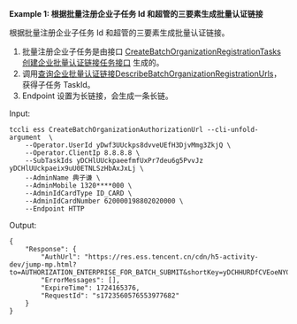 **Example 1: 根据批量注册企业子任务 Id 和超管的三要素生成批量认证链接**

根据批量注册企业子任务 Id 和超管的三要素生成批量认证链接。
1. 批量注册企业子任务是由接口 [CreateBatchOrganizationRegistrationTasks创建企业批量认证链接任务接口](https://qian.tencent.com/developers/companyApis/organizations/CreateBatchOrganizationRegistrationTasks)  生成的。
2. 调用[查询企业批量认证链接DescribeBatchOrganizationRegistrationUrls](https://qian.tencent.com/developers/companyApis/organizations/DescribeBatchOrganizationRegistrationUrls)，获得子任务 TaskId。
3. Endpoint 设置为长链接，会生成一条长链。

Input: 

```
tccli ess CreateBatchOrganizationAuthorizationUrl --cli-unfold-argument  \
    --Operator.UserId yDwf3UUckps8dvveUEfH3DjvMmg3ZkjQ \
    --Operator.ClientIp 8.8.8.8 \
    --SubTaskIds yDCHlUUckpaeefmfUxPr7deu6g5PvvJz yDCHlUUckpaeix9uU0ETNLSzHbAxJxLj \
    --AdminName 典子谦 \
    --AdminMobile 1320****000 \
    --AdminIdCardType ID_CARD \
    --AdminIdCardNumber 620000198802020000 \
    --Endpoint HTTP
```

Output: 
```
{
    "Response": {
        "AuthUrl": "https://res.ess.tencent.cn/cdn/h5-activity-dev/jump-mp.html?to=AUTHORIZATION_ENTERPRISE_FOR_BATCH_SUBMIT&shortKey=yDCHHURDfCVEoeNYGCc6",
        "ErrorMessages": [],
        "ExpireTime": 1724165376,
        "RequestId": "s1723560576553977682"
    }
}
```

